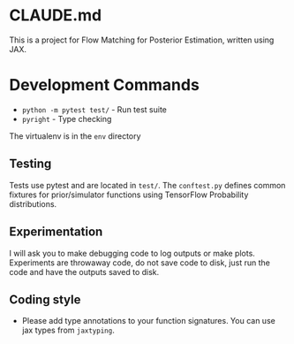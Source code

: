 # CLAUDE.md

This is a project for Flow Matching for Posterior Estimation, written using JAX.

# Development Commands

- `python -m pytest test/` - Run test suite
- `pyright` - Type checking

The virtualenv is in the `env` directory

## Testing

Tests use pytest and are located in `test/`. The `conftest.py` defines common fixtures for prior/simulator functions using TensorFlow Probability distributions.

## Experimentation

I will ask you to make debugging code to log outputs or make plots. Experiments are throwaway code, do not save code to disk, just run the code and have the outputs saved to disk.

## Coding style

 * Please add type annotations to your function signatures. You can use jax types from `jaxtyping`.
